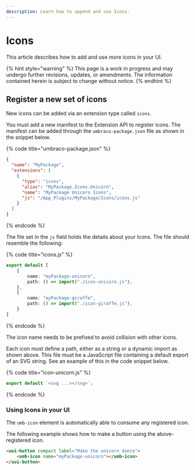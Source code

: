 ```yaml
---
description: Learn how to append and use Icons.
---
```


# Icons

This article describes how to add and use more icons in your UI.

{% hint style="warning" %}
This page is a work in progress and may undergo further revisions, updates, or amendments. The information contained herein is subject to change without notice.
{% endhint %}

## Register a new set of icons

New icons can be added via an extension type called `icons`.

You must add a new manifest to the Extension API to register icons. The manifest can be added through the `umbraco-package.json` file as shown in the snippet below.

{% code title="umbraco-package.json" %}
```json
{
  "name": "MyPackage",
  "extensions": [
    {
      "type": "icons",
      "alias": "MyPackage.Icons.Unicorn",
      "name": "MyPackage Unicorn Icons",
      "js": "/App_Plugins/MyPackage/Icons/icons.js"
    }
  ]
}
```
{% endcode %}

The file set in the `js` field holds the details about your Icons. The file should resemble the following:

{% code title="icons.js" %}

```typescript
export default [
    {
        name: "myPackage-unicorn",
        path: () => import("./icon-unicorn.js"),
    },
    {
        name: "myPackage-giraffe",
        path: () => import("./icon-giraffe.js"),
    }
]
```

{% endcode %}

The icon name needs to be prefixed to avoid collision with other icons.

Each icon must define a path, either as a string or a dynamic import as shown above. This file must be a JavaScript file containing a default export of an SVG string. See an example of this in the code snippet below.

{% code title="icon-unicorn.js" %}

```typescript
export default `<svg ...></svg>`;
```

{% endcode %}

### Using Icons in your UI

The `umb-icon` element is automatically able to consume any registered icon.

The following example shows how to make a button using the above-registered icon.

```html
<uui-button compact label="Make the unicorn dance">
    <umb-icon name="myPackage-unicorn"></umb-icon>
</uui-button>
```

